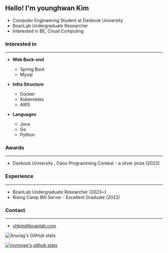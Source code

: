 ## **Hello! I'm younghwan Kim**
- Computer Engineering Student at Dankook University 
- BoanLab Undergraduate Researcher 
- Interested in BE, Cloud Computing


### Interested in

---

- **Web Back-end**
    - Spring Boot
    - Mysql
    
- **Infra Structure**
    - Docker
    - Kubernetes
    - AWS
    
- **Languages**
    - Java
    - Go
    - Python

### Awards

---

- Dankook University , Daou Programming Contest -  a silver prize  (2022)

### Experience

---

- BoanLab Undergraduate Researcher (2023~)
- Rising Camp 8th  Server  - Excellent Graduate (2022)

### Contact

---

- yhkim@boanlab.com

![Anurag's GitHub stats](https://github-readme-stats.vercel.app/api?username=royroyee&show_icons=true&theme=radical)


[![royroyee's github stats](https://github-readme-stats.vercel.app/api/top-langs/?username=royroyee&show_icons=true&hide_border=true&title_color=004386&icon_color=004386&layout=compact)](https://github.com/royroyee)
